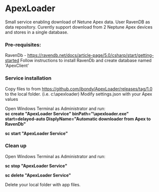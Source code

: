 # ApexLoader
Small service enabling download of Netune Apex data.
User RavenDB as data repository. 
Curently support download from 2 Neptune Apex devices and stores in a single database.

### Pre-requisites:
RavenDb - https://ravendb.net/docs/article-page/5.0/csharp/start/getting-started
Follow instructions to install RavenDb and create database named 'ApexClient'

### Service installation
Copy files to from https://github.com/ibondy/ApexLoader/releases/tag/1.0 
to the local folder. (i.e. c:\apexloader)
Modify settings.json with your Apex values

Open Windows Terminal as Administrator and run:  
**sc create "ApexLoader Service" binPath="<your folder>\apexloader.exe" start=delayed-auto DisplyName="Automatic downloader from Apex to RavenDb"**

**sc start "ApexLoader Service"**

### Clean up
Open Windows Terminal as Administrator and run:   

**sc stop "ApexLoader Service"**    

**sc delete "ApexLoader Service"**

Delete your local folder with app files.

 